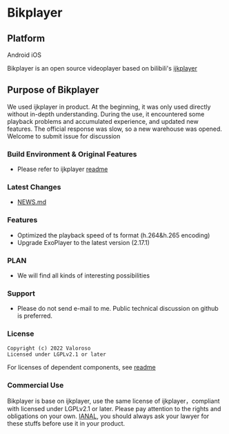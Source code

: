 # Bikplayer

 Platform
 --------
 Android
 iOS

Bikplayer is an open source videoplayer based on bilibili's [ijkplayer](https://github.com/bilibili/ijkplayer)

## Purpose of Bikplayer
We used ijkplayer in product. At the beginning, it was only used directly without in-depth understanding. During the use, it encountered some playback problems and accumulated experience, and updated new features. The official response was slow, so a new warehouse was opened. Welcome to submit issue for discussion

### Build Environment & Original Features
- Please refer to ijkplayer [readme](https://github.com/bilibili/ijkplayer/blob/master/README.md)

### Latest Changes
- [NEWS.md](NEWS.md)

### Features
- Optimized the playback speed of ts format (h.264&h.265 encoding)
- Upgrade ExoPlayer to the latest version (2.17.1)

### PLAN
- We will find all kinds of interesting possibilities

### Support
- Please do not send e-mail to me. Public technical discussion on github is preferred.
### License
```
Copyright (c) 2022 Valoroso
Licensed under LGPLv2.1 or later
```
For licenses of dependent components, see [readme](https://github.com/bilibili/ijkplayer/blob/master/README.md)

### Commercial Use
Bikplayer is base on ijkplayer, use the same license of ijkplayer，compliant with licensed under LGPLv2.1 or later. Please pay attention to the rights and obligations on your own.
[IANAL](https://en.wikipedia.org/wiki/IANAL), you should always ask your lawyer for these stuffs before use it in your product.
